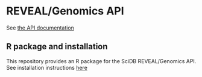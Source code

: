 # REVEAL/Genomics API

See [the API documentation](https://paradigm4.github.io/reveal-genomics-docs/)

## R package and installation

This repository provides an R package for the SciDB REVEAL/Genomics API. See installation instructions [here](https://paradigm4.github.io/reveal-genomics-docs/quickstart.html)
